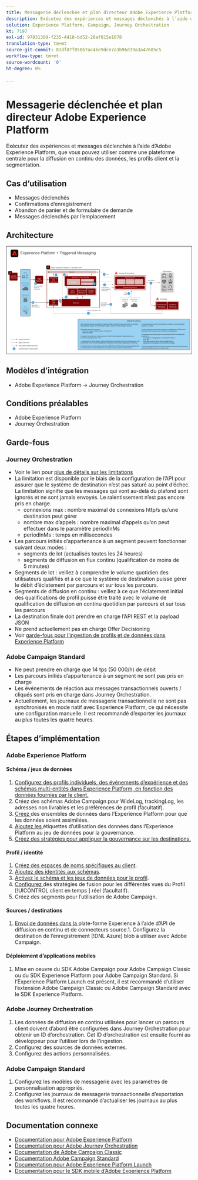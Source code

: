 ```yaml
---
title: Messagerie déclenchée et plan directeur Adobe Experience Platform
description: Exécutez des expériences et messages déclenchés à l’aide d’Adobe Experience Platform, que vous pouvez utiliser comme une plateforme centrale pour la diffusion en continu des données, les profils client et la segmentation.
solution: Experience Platform, Campaign, Journey Orchestration
kt: 7197
exl-id: 97831309-f235-4418-bd52-28af815e1878
translation-type: tm+mt
source-git-commit: 81df87f850b7ac4be9dce7a3b96d39a3a47685c5
workflow-type: tm+mt
source-wordcount: '0'
ht-degree: 0%

---
```


# Messagerie déclenchée et plan directeur Adobe Experience Platform

Exécutez des expériences et messages déclenchés à l’aide d’Adobe Experience Platform, que vous pouvez utiliser comme une plateforme centrale pour la diffusion en continu des données, les profils client et la segmentation.

## Cas d’utilisation

* Messages déclenchés
* Confirmations d’enregistrement
* Abandon de panier et de formulaire de demande
* Messages déclenchés par l’emplacement

## Architecture

<img src="assets/triggered.svg" alt="Architecture de référence pour le schéma de messagerie et de Adobe Experience Platform déclenchés" style="border:1px solid #4a4a4a" />

## Modèles d’intégration

* Adobe Experience Platform -> Journey Orchestration

## Conditions préalables

* Adobe Experience Platform
* Journey Orchestration

## Garde-fous

### Journey Orchestration

* Voir le lien pour [plus de détails sur les limitations](https://experienceleague.adobe.com/docs/journeys/using/starting-with-journeys/limitations.html?lang=fr#starting-with-journeys)
* La limitation est disponible par le biais de la configuration de l’API pour assurer que le système de destination n’est pas saturé au point d’échec. La limitation signifie que les messages qui vont au-delà du plafond sont ignorés et ne sont jamais envoyés. Le ralentissement n’est pas encore pris en charge.
   * connexions max : nombre maximal de connexions http/s qu’une destination peut gérer
   * nombre max d’appels : nombre maximal d’appels qu’on peut effectuer dans le paramètre periodInMs
   * periodInMs : temps en millisecondes
* Les parcours initiés d’appartenance à un segment peuvent fonctionner suivant deux modes :
   * segments de lot (actualisés toutes les 24 heures)
   * segments de diffusion en flux continu (qualification de moins de 5 minutes)
* Segments de lot : veillez à comprendre le volume quotidien des utilisateurs qualifiés et à ce que le système de destination puisse gérer le débit d’éclatement par parcours et sur tous les parcours.
* Segments de diffusion en continu : veillez à ce que l’éclatement initial des qualifications de profil puisse être traité avec le volume de qualification de diffusion en continu quotidien par parcours et sur tous les parcours
* La destination finale doit prendre en charge l’API REST et la payload JSON
* Ne prend actuellement pas en charge Offer Decisioning
* Voir [garde-fous pour l’ingestion de profils et de données dans Experience Platform](https://experienceleague.adobe.com/docs/experience-platform/profile/guardrails.html?lang=fr)

### Adobe Campaign Standard

* Ne peut prendre en charge que 14 tps (50 000/h) de débit
* Les parcours initiés d’appartenance à un segment ne sont pas pris en charge
* Les événements de réaction aux messages transactionnels ouverts / cliqués sont pris en charge dans Journey Orchestration.
* Actuellement, les journaux de messagerie transactionnelle ne sont pas synchronisés en mode natif avec Experience Platform, ce qui nécessite une configuration manuelle. Il est recommandé d’exporter les journaux au plus toutes les quatre heures.


## Étapes d’implémentation

### Adobe Experience Platform

#### Schéma / jeux de données

1. [Configurez des profils individuels, des événements d’expérience et des schémas multi-entités dans Experience Platform, en fonction des données fournies par le client.](https://experienceleague.adobe.com/docs/platform-learn/tutorials/schemas/create-a-schema.html)
1. Créez des schémas Adobe Campaign pour WideLog, trackingLog, les adresses non livrables et les préférences de profil (facultatif).
1. [Créez ](https://experienceleague.adobe.com/docs/platform-learn/tutorials/data-ingestion/create-datasets-and-ingest-data.html) des ensembles de données dans l’Experience Platform pour que les données soient assimilées.
1. [Ajoutez les ](https://experienceleague.adobe.com/docs/platform-learn/tutorials/data-governance/classify-data-using-governance-labels.html) étiquettes d’utilisation des données dans l’Experience Platform au jeu de données pour la gouvernance.
1. [Créez des stratégies pour appliquer la gouvernance sur les destinations.](https://experienceleague.adobe.com/docs/platform-learn/tutorials/data-governance/create-data-usage-policies.html)

#### Profil / identité

1. [Créez des espaces de noms spécifiques au client](https://experienceleague.adobe.com/docs/platform-learn/tutorials/identities/label-ingest-and-verify-identity-data.html).
1. [Ajoutez des identités aux schémas](https://experienceleague.adobe.com/docs/platform-learn/tutorials/identities/label-ingest-and-verify-identity-data.html).
1. [Activez le schéma et les jeux de données pour le profil](https://experienceleague.adobe.com/docs/platform-learn/tutorials/profiles/bring-data-into-the-real-time-customer-profile.html).
1. [Configurez ](https://experienceleague.adobe.com/docs/platform-learn/tutorials/profiles/create-merge-policies.html) des stratégies de fusion pour les différentes vues du Profil [!UICONTROL  client en temps ] réel (facultatif).
1. Créez des segments pour l’utilisation de Adobe Campaign.

#### Sources / destinations

1. [Envoi de données dans la ](https://experienceleague.adobe.com/?recommended=ExperiencePlatform-D-1-2020.1.dataingestion) plate-forme Experience à l’aide d’API de diffusion en continu et de connecteurs source.1. Configurez la destination de l’enregistrement  [!DNL Azure] blob à utiliser avec Adobe Campaign.

#### Déploiement d’applications mobiles

1. Mise en oeuvre du SDK Adobe Campaign pour Adobe Campaign Classic ou du SDK Experience Platform pour Adobe Campaign Standard. Si l’Experience Platform Launch est présent, il est recommandé d’utiliser l’extension Adobe Campaign Classic ou Adobe Campaign Standard avec le SDK Experience Platform.


### Adobe Journey Orchestration

1. Les données de diffusion en continu utilisées pour lancer un parcours client doivent d’abord être configurées dans Journey Orchestration pour obtenir un ID d’orchestration. Cet ID d’orchestration est ensuite fourni au développeur pour l’utiliser lors de l’ingestion.
1. Configurez des sources de données externes.
1. Configurez des actions personnalisées.

### Adobe Campaign Standard

1. Configurez les modèles de messagerie avec les paramètres de personnalisation appropriés.
1. Configurez les journaux de messagerie transactionnelle d’exportation des workflows. Il est recommandé d’actualiser les journaux au plus toutes les quatre heures.


## Documentation connexe

* [Documentation pour Adobe Experience Platform](https://experienceleague.adobe.com/docs/experience-platform.html?lang=fr)
* [Documentation pour Adobe Journey Orchestration](https://experienceleague.adobe.com/docs/journey-orchestration.html?lang=fr)
* [Documentation de Adobe Campaign Classic](https://experienceleague.adobe.com/docs/campaign-classic.html?lang=fr)
* [Documentation Adobe Campaign Standard](https://experienceleague.adobe.com/docs/campaign-standard.html?lang=fr)
* [Documentation pour Adobe Experience Platform Launch](https://experienceleague.adobe.com/docs/launch.html?lang=fr)
* [Documentation pour le SDK mobile d’Adobe Experience Platform](https://experienceleague.adobe.com/docs/mobile.html?lang=fr)
